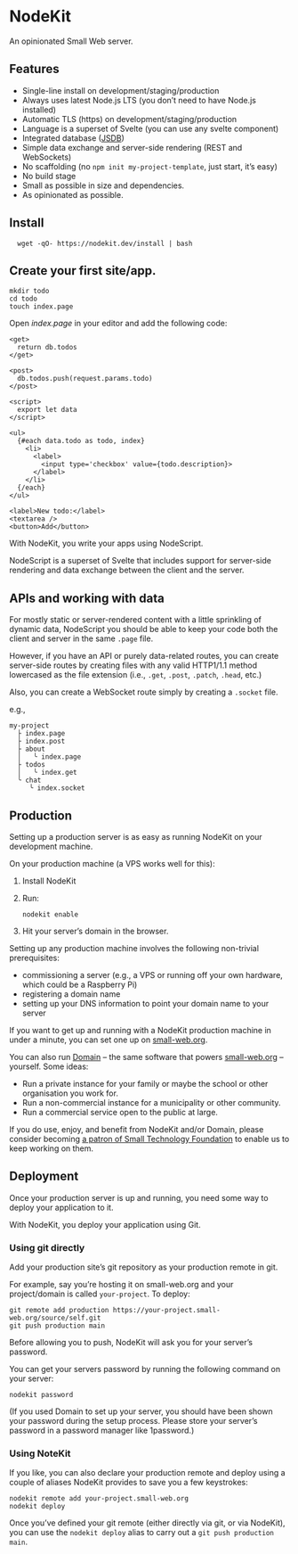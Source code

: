# NodeKit

An opinionated Small Web server.

## Features

  - Single-line install on development/staging/production
  - Always uses latest Node.js LTS (you don’t need to have Node.js installed)
  - Automatic TLS (https) on development/staging/production
  - Language is a superset of Svelte (you can use any svelte component)
  - Integrated database ([JSDB](https://github.com/small-tech/jsdb))
  - Simple data exchange and server-side rendering (REST and WebSockets)
  - No scaffolding (no `npm init my-project-template`, just start, it’s easy)
  - No build stage
  - Small as possible in size and dependencies.
  - As opinionated as possible.

## Install

```shell
  wget -qO- https://nodekit.dev/install | bash
```

## Create your first site/app.

```shell
mkdir todo
cd todo
touch index.page
```

Open _index.page_ in your editor and add the following code:

```svelte
<get>
  return db.todos
</get>

<post>
  db.todos.push(request.params.todo)
</post>

<script>
  export let data
</script>

<ul>
  {#each data.todo as todo, index}
    <li>
      <label>
        <input type='checkbox' value={todo.description}>
      </label>
    </li>
  {/each}
</ul>

<label>New todo:</label>
<textarea />
<button>Add</button>
```

With NodeKit, you write your apps using NodeScript.

NodeScript is a superset of Svelte that includes support for server-side rendering and data exchange between the client and the server.

## APIs and working with data

For mostly static or server-rendered content with a little sprinkling of dynamic data, NodeScript you should be able to keep your code both the client and server in the same `.page` file.

However, if you have an API or purely data-related routes, you can create server-side routes by creating files with any valid HTTP1/1.1 method lowercased as the file extension (i.e., `.get`, `.post`, `.patch`, `.head`, etc.)

Also, you can create a WebSocket route simply by creating a `.socket` file.

e.g.,

```text
my-project
  ├ index.page
  ├ index.post
  ├ about
  │   ╰ index.page
  ├ todos
  │   ╰ index.get
  ╰ chat
     ╰ index.socket
```

## Production

Setting up a production server is as easy as running NodeKit on your development machine.

On your production machine (a VPS works well for this):

  1. Install NodeKit
  2. Run:

     ```shell
     nodekit enable
     ```
  3. Hit your server’s domain in the browser.

Setting up any production machine involves the following non-trivial prerequisites:

  - commissioning a server (e.g., a VPS or running off your own hardware, which could be a Raspberry Pi)
  - registering a domain name
  - setting up your DNS information to point your domain name to your server

If you want to get up and running with a NodeKit production machine in under a minute, you can set one up on [small-web.org](https://small-web.org).

You can also run [Domain](https://github.com/small-tech/domain) – the same software that powers [small-web.org](https://small-web.org) – yourself. Some ideas:

  - Run a private instance for your family or maybe the school or other organisation you work for.
  - Run a non-commercial instance for a municipality or other community.
  - Run a commercial service open to the public at large.

If you do use, enjoy, and benefit from NodeKit and/or Domain, please consider becoming [a patron of Small Technology Foundation](https://small-tech.org/fund-us) to enable us to keep working on them.

## Deployment

Once your production server is up and running, you need some way to deploy your application to it.

With NodeKit, you deploy your application using Git.

### Using git directly

Add your production site’s git repository as your production remote in git.

For example, say you’re hosting it on small-web.org and your project/domain is called `your-project`. To deploy:

```shell
git remote add production https://your-project.small-web.org/source/self.git
git push production main
```

Before allowing you to push, NodeKit will ask you for your server’s password.

You can get your servers password by running the following command on your server:

```shell
nodekit password
```

(If you used Domain to set up your server, you should have been shown your password during the setup process. Please store your server’s password in a password manager like 1password.)

### Using NoteKit

If you like, you can also declare your production remote and deploy using a couple of aliases NodeKit provides to save you a few keystrokes:

```shell
nodekit remote add your-project.small-web.org
nodekit deploy
```

Once you’ve defined your git remote (either directly via git, or via NodeKit), you can use the `nodekit deploy` alias to carry out a `git push production main`.


